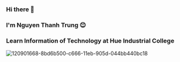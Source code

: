 ### Hi there 👋
### I'm Nguyen Thanh Trung 😊
### Learn Information of Technology at Hue Industrial College

<!--
**xthanhtrungx/xthanhtrungx** is a ✨ _special_ ✨ repository because its `README.md` (this file) appears on your GitHub profile.

Here are some ideas to get you started:

- 🔭 I’m currently working on ...
- 🌱 I’m currently learning ...
- 👯 I’m looking to collaborate on ...
- 🤔 I’m looking for help with ...
- 💬 Ask me about ...
- 📫 How to reach me: ...
- 😄 Pronouns: ...
- ⚡ Fun fact: ...
-->
![120901668-8bd6b500-c666-11eb-905d-044bb440bc18](https://user-images.githubusercontent.com/97030383/147933173-b9642f4f-1cb2-4184-a2d0-f5b9bec730ef.gif)
